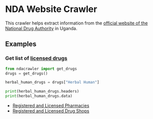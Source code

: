 # NDA Website Crawler

This crawler helps extract information from the [official website of the National Drug Authority](https://www.nda.or.ug/) in Uganda. 


## Examples 
### Get list of  [licensed drugs](https://www.nda.or.ug/drug-register/)
    
```python
from ndacrawler import get_drugs
drugs = get_drugs()

herbal_human_drugs = drugs["Herbal Human"]

print(herbal_human_drugs.headers)
print(herbal_human_drugs.data)
```
 - [Registered and Licensed Pharmacies](https://www.nda.or.ug/licensed-outlets/)
 - [Registered and Licensed Drug Shops](https://www.nda.or.ug/drug-shops-licensed-in-2020/)
